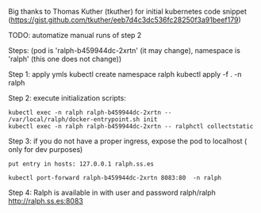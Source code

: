 Big thanks to Thomas Kuther (tkuther) for initial kubernetes code snippet (https://gist.github.com/tkuther/eeb7d4c3dc536fc28250f3a91beef179)

TODO: automatize manual runs of step 2

Steps:
(pod is 'ralph-b459944dc-2xrtn' (it may change), namespace is 'ralph' (this one does not change))

Step 1: apply ymls
    kubectl create namespace ralph
    kubectl apply -f . -n ralph

Step 2: execute initialization scripts:

    kubectl exec -n ralph ralph-b459944dc-2xrtn -- /var/local/ralph/docker-entrypoint.sh init
    kubectl exec -n ralph ralph-b459944dc-2xrtn -- ralphctl collectstatic        

Step 3: if you do not have a proper ingress, expose the pod to localhost ( only for dev purposes)
    
    put entry in hosts: 127.0.0.1 ralph.ss.es
    
    kubectl port-forward ralph-b459944dc-2xrtn 8083:80  -n ralph

Step 4: Ralph is available in with user and password ralph/ralph
    http://ralph.ss.es:8083